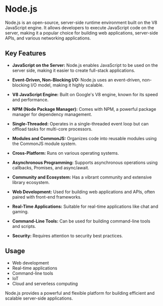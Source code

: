 # Node.js

Node.js is an open-source, server-side runtime environment built on the V8 JavaScript engine. It allows developers to execute JavaScript code on the server, making it a popular choice for building web applications, server-side APIs, and various networking applications.

## Key Features

- **JavaScript on the Server:** Node.js enables JavaScript to be used on the server side, making it easier to create full-stack applications.

- **Event-Driven, Non-Blocking I/O:** Node.js uses an event-driven, non-blocking I/O model, making it highly scalable.

- **V8 JavaScript Engine:** Built on Google's V8 engine, known for its speed and performance.

- **NPM (Node Package Manager):** Comes with NPM, a powerful package manager for dependency management.

- **Single-Threaded:** Operates in a single-threaded event loop but can offload tasks for multi-core processors.

- **Modules and CommonJS:** Organizes code into reusable modules using the CommonJS module system.

- **Cross-Platform:** Runs on various operating systems.

- **Asynchronous Programming:** Supports asynchronous operations using callbacks, Promises, and async/await.

- **Community and Ecosystem:** Has a vibrant community and extensive library ecosystem.

- **Web Development:** Used for building web applications and APIs, often paired with front-end frameworks.

- **Real-Time Applications:** Suitable for real-time applications like chat and gaming.

- **Command-Line Tools:** Can be used for building command-line tools and scripts.

- **Security:** Requires attention to security best practices.

## Usage

- Web development
- Real-time applications
- Command-line tools
- IoT
- Cloud and serverless computing

Node.js provides a powerful and flexible platform for building efficient and scalable server-side applications.

